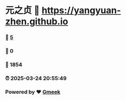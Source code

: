 # 元之贞 :link: https://yangyuan-zhen.github.io 
### :page_facing_up: [5](https://yangyuan-zhen.github.io/tag.html) 
### :speech_balloon: 0 
### :hibiscus: 1854 
### :alarm_clock: 2025-03-24 20:55:49 
### Powered by :heart: [Gmeek](https://github.com/Meekdai/Gmeek)
